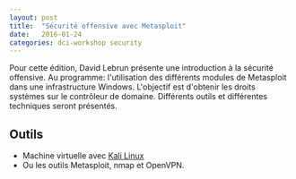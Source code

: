 ```yaml
---
layout: post
title:  "Sécurité offensive avec Metasploit"
date:   2016-01-24
categories: dci-workshop security
---
```


Pour cette édition, David Lebrun présente une introduction à la sécurité offensive. Au programme: l'utilisation des différents modules de Metasploit dans une infrastructure Windows. L'objectif est d'obtenir les droits systèmes sur le contrôleur de domaine. Différents outils et différentes techniques seront présentés.

## Outils
- Machine virtuelle avec [Kali Linux](https://www.offensive-security.com/kali-linux-vmware-virtualbox-image-download/)
- Ou les outils Metasploit, nmap et OpenVPN.
